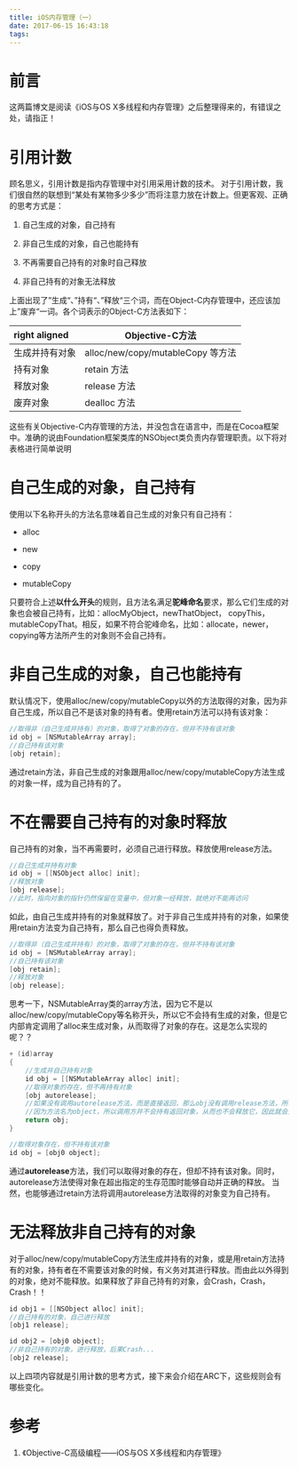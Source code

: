 ```yaml
---
title: iOS内存管理（一）
date: 2017-06-15 16:43:18
tags:
---
```

# 前言

这两篇博文是阅读《iOS与OS X多线程和内存管理》之后整理得来的，有错误之处，请指正！

# 引用计数

顾名思义，引用计数是指内存管理中对引用采用计数的技术。 对于引用计数，我们很自然的联想到“某处有某物多少多少”而将注意力放在计数上。但更客观、正确的思考方式是：
1. 自己生成的对象，自己持有

2. 非自己生成的对象，自己也能持有

3. 不再需要自己持有的对象时自己释放

4. 非自己持有的对象无法释放

上面出现了”生成“、”持有“、”释放“三个词，而在Object-C内存管理中，还应该加上”废弃“一词。各个词表示的Object-C方法表如下：

| right aligned | Objective-C方法                  |
| :------------ | ------------------------------ |
| 生成并持有对象       | alloc/new/copy/mutableCopy 等方法 |
| 持有对象          | retain 方法                      |
| 释放对象          | release 方法                     |
| 废弃对象          | dealloc 方法                     |

这些有关Objective-C内存管理的方法，并没包含在语言中，而是在Cocoa框架中。准确的说由Foundation框架类库的NSObject类负责内存管理职责。以下将对表格进行简单说明

# 自己生成的对象，自己持有

使用以下名称开头的方法名意味着自己生成的对象只有自己持有：

* alloc

* new

* copy

* mutableCopy


只要符合上述**以什么开头**的规则，且方法名满足**驼峰命名**要求，那么它们生成的对象也会被自己持有，比如：allocMyObject，newThatObject， copyThis，mutableCopyThat。相反，如果不符合驼峰命名，比如：allocate，newer，copying等方法所产生的对象则不会自己持有。

# 非自己生成的对象，自己也能持有

默认情况下，使用alloc/new/copy/mutableCopy以外的方法取得的对象，因为非自己生成，所以自己不是该对象的持有者。使用retain方法可以持有该对象：

```objective-c
//取得非（自己生成并持有）的对象，取得了对象的存在，但并不持有该对象
id obj = [NSMutableArray array];
//自己持有该对象
[obj retain];
```

通过retain方法，非自己生成的对象跟用alloc/new/copy/mutableCopy方法生成的对象一样，成为自己持有的了。

# 不在需要自己持有的对象时释放

自己持有的对象，当不再需要时，必须自己进行释放。释放使用release方法。

```objective-c
//自己生成并持有对象
id obj = [[NSObject alloc] init];
//释放对象
[obj release];
//此时，指向对象的指针仍然保留在变量中，但对象一经释放，就绝对不能再访问
```

如此，由自己生成并持有的对象就释放了。对于非自己生成并持有的对象，如果使用retain方法变为自己持有，那么自己也得负责释放。

```objective-c
//取得非（自己生成并持有）的对象，取得了对象的存在，但并不持有该对象
id obj = [NSMutableArray array];
//自己持有该对象
[obj retain];
//释放对象
[obj release];
```

思考一下，NSMutableArray类的array方法，因为它不是以alloc/new/copy/mutableCopy等名称开头，所以它不会持有生成的对象，但是它内部肯定调用了alloc来生成对象，从而取得了对象的存在。这是怎么实现的呢？？

```objective-c
+ (id)array
{
    //生成并自己持有对象
    id obj = [[NSMutableArray alloc] init];
    //取得对象的存在，但不再持有对象
    [obj autorelease];
    //如果没有调用autorelease方法，而是直接返回，那么obj没有调用release方法，所以没有被释放，外部调用方
    //因为方法名为object，所以调用方并不会持有返回对象，从而也不会释放它，因此就会造成内存泄露
    return obj;
}

//取得对象存在，但不持有该对象
id obj = [obj0 object];
```

通过**autorelease**方法，我们可以取得对象的存在，但却不持有该对象。同时，autorelease方法使得对象在超出指定的生存范围时能够自动并正确的释放。
当然，也能够通过retain方法将调用autorelease方法取得的对象变为自己持有。

# 无法释放非自己持有的对象

对于alloc/new/copy/mutableCopy方法生成并持有的对象，或是用retain方法持有的对象，持有者在不需要该对象的时候，有义务对其进行释放。而由此以外得到的对象，绝对不能释放。如果释放了非自己持有的对象，会Crash，Crash，Crash！！

```objective-c
id obj1 = [[NSObject alloc] init];
//自己持有的对象，自己进行释放
[obj1 release];

id obj2 = [obj0 object];
//非自己持有的对象，进行释放，后果Crash...
[obj2 release];
```

以上四项内容就是引用计数的思考方式，接下来会介绍在ARC下，这些规则会有哪些变化。

# 参考

1. 《Objective-C高级编程——iOS与OS X多线程和内存管理》